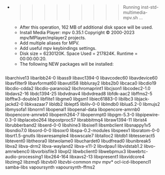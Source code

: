 * >>>>>>>>> Running inst-std-multimedia-mpv.sh ...
  * After this operation, 162 MB of additional disk space will be used.
  * Install Media Player: mpv 0.35.1 Copyright © 2000-2023 mpv/MPlayer/mplayer2 projects.
  * Add multiple aliases for MPV.
  * Add useful mpv keybindings settings.
  * Disk size = 6230120K. Space Used = 217824K. Runtime = 00:00:00:20.
  * The following NEW packages will be installed:
  ```bash
libarchive13 libaribb24-0 libass9 libavc1394-0 libavcodec60
libavdevice60 libavfilter9 libavformat60 libavutil58 libbluray2
libbs2b0 libcaca0 libcdio19 libcdio-cdda2 libcdio-paranoia2
libchromaprint1 libcjson1 libcodec2-1.0 libdavs2-16 libdc1394-25
libdvdnav4 libdvdread8 libfdk-aac2 libffms2-5 libfftw3-double3
libflite1 libgme0 libgsm1 libiec61883-0 libilbc3
libjack-jackd2-0 libkvazaar7 libldb2 liblept5 liblilv-0-0
liblmdb0 liblua5.2-0 libmujs2 libmysofa1 libnorm1
libopenal1 libopenal-data libopencore-amrnb0 libopencore-amrwb0 libopenh264-7
libopenmpt0 libpgm-5.3-0 libpipewire-0.3-0 libplacebo264 libpostproc57
librabbitmq4 libraw1394-11 librist4 librubberband2 libserd-0-0
libshine3 libsixel1 libsmbclient libsnappy1v5 libsndio7.0
libsord-0-0 libsoxr0 libspa-0.2-modules libspeex1 libsratom-0-0
libsrt1.5-gnutls libswresample4 libswscale7 libtalloc2 libtdb1
libtesseract5 libtevent0 libtheora0 libtwolame0 libuchardet0
libudfread0 libunibreak5 libva2 libva-drm2 libva-wayland2
libva-x11-2 libvdpau1 libvidstab1.2 libvo-amrwbenc0 libvorbisfile3
libvpl2 libwbclient0 libwebpmux3 libwebrtc-audio-processing1 libx264-164
libxavs2-13 libxpresent1 libxvidcore4 libzimg2 libzmq5
libzvbi0 libzvbi-common mpv mpv* ocl-icd-libopencl1
samba-libs vapoursynth vapoursynth-ffms2
  ```
